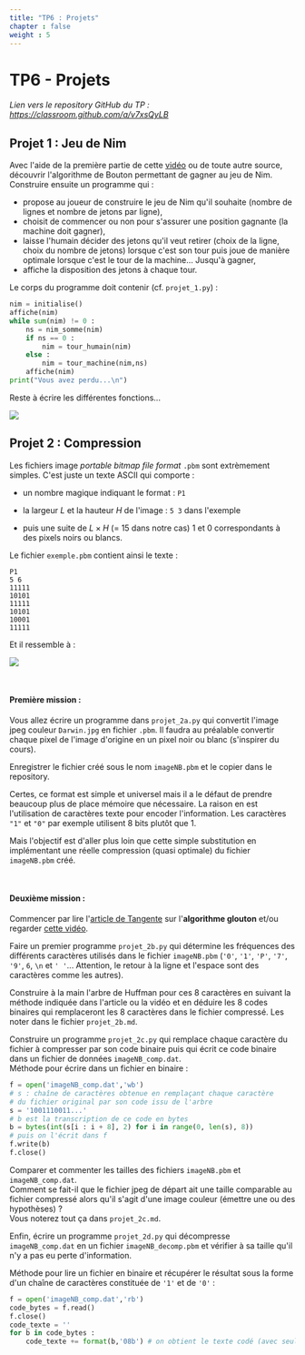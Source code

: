 ```yaml
---
title: "TP6 : Projets"
chapter : false
weight : 5
---
```




# TP6 - Projets

*Lien vers le repository GitHub du TP : https://classroom.github.com/a/v7xsQyLB*



## Projet 1 : Jeu de Nim

Avec l'aide de la première partie de cette [vidéo](https://www.youtube.com/watch?v=2jahbr5wMHk) ou de toute autre source, découvrir l'algorithme de Bouton permettant de gagner au jeu de Nim.
Construire ensuite un programme qui :

- propose au joueur de construire le jeu de Nim qu'il souhaite (nombre de lignes et nombre de jetons par ligne),
- choisit de commencer ou non pour s'assurer une position gagnante (la machine doit gagner),
- laisse l'humain décider des jetons qu'il veut retirer (choix de la ligne, choix du nombre de jetons) lorsque c'est son tour puis joue de manière optimale lorsque c'est le tour de la machine…  Jusqu'à gagner,
- affiche la disposition des jetons à chaque tour.

Le corps du programme doit contenir (cf. `projet_1.py`) :

```Python
nim = initialise()
affiche(nim)
while sum(nim) != 0 :
    ns = nim_somme(nim)
    if ns == 0 :
        nim = tour_humain(nim)
    else :
        nim = tour_machine(nim,ns)
    affiche(nim)
print("Vous avez perdu...\n")
```

Reste à écrire les différentes fonctions...

![](/nimo.png)





## Projet 2 : Compression

Les fichiers image *portable bitmap file format*  `.pbm` sont extrèmement simples. C'est juste un texte ASCII qui comporte :

- un nombre magique indiquant le format : `P1`

- la largeur $L$ et la hauteur $H$ de l'image : `5 3` dans l'exemple
- puis une suite de $L\times H$ (= 15 dans notre cas) 1 et 0 correspondants à des pixels noirs ou blancs.

Le fichier `exemple.pbm` contient ainsi le texte :

```
P1
5 6
11111
10101
11111
10101
10001
11111
```

Et il ressemble à :

![](/exemple.png?width=400)

&nbsp;


#### Première mission :

Vous allez écrire un programme dans `projet_2a.py` qui convertit l'image jpeg couleur `Darwin.jpg` en fichier `.pbm`. Il faudra au préalable convertir chaque pixel de l'image d'origine en un pixel noir ou blanc (s'inspirer du cours).

Enregistrer le fichier créé sous le nom `imageNB.pbm` et le copier dans le repository.

Certes, ce format est simple et universel mais il a le défaut de prendre beaucoup plus de place mémoire que nécessaire. La raison en est l'utilisation de caractères texte pour encoder l'information. Les caractères `"1"` et `"0"` par exemple utilisent 8 bits plutôt que 1.

Mais l'objectif est d'aller plus loin que cette simple substitution en implémentant une réelle compression (quasi optimale) du fichier `imageNB.pbm` créé.

&nbsp;



#### Deuxième mission :

Commencer par lire  l'[article de Tangente](download/Tangente.pdf) sur l'**algorithme glouton** et/ou regarder [cette vidéo](https://youtu.be/yrOj8XvroIE).

Faire un premier programme `projet_2b.py` qui détermine les fréquences des différents caractères utilisés dans le fichier `imageNB.pbm` (`'0'`, `'1'`, `'P'`, `'7'`, `'9'`, `6`, `\n` et `' '`... Attention, le retour à la ligne et l'espace sont des caractères comme les autres).

Construire à la main l'arbre de Huffman pour ces 8 caractères en suivant la méthode indiquée dans l'article ou la vidéo et en déduire les 8 codes binaires qui remplaceront les 8 caractères dans le fichier compressé. Les noter dans le fichier `projet_2b.md`.

Construire un programme `projet_2c.py` qui remplace chaque caractère du fichier à compresser par son code binaire puis qui écrit ce code binaire dans un fichier de données `imageNB_comp.dat`.<br>Méthode pour écrire dans un fichier en binaire :

```python
f = open('imageNB_comp.dat','wb')
# s : chaîne de caractères obtenue en remplaçant chaque caractère
# du fichier original par son code issu de l'arbre
s = '1001110011...' 
# b est la transcription de ce code en bytes
b = bytes(int(s[i : i + 8], 2) for i in range(0, len(s), 8))
# puis on l'écrit dans f
f.write(b)
f.close()
```

Comparer et commenter les tailles des fichiers `imageNB.pbm` et  `imageNB_comp.dat`. <br>Comment se fait-il que le fichier jpeg de départ ait une taille comparable au fichier compressé alors qu'il s'agit d'une image couleur (émettre une ou des  hypothèses) ? <br>Vous noterez tout ça dans `projet_2c.md`.

Enfin, écrire un programme `projet_2d.py` qui décompresse `imageNB_comp.dat` en un fichier  `imageNB_decomp.pbm` et vérifier à sa taille qu'il n'y a pas eu perte d'information.

Méthode pour lire un fichier en binaire et récupérer le résultat sous la forme d'un chaîne de caractères constituée de `'1'` et de `'0'` :

```python
f = open('imageNB_comp.dat','rb')
code_bytes = f.read()
f.close()
code_texte = ''
for b in code_bytes :
    code_texte += format(b,'08b') # on obtient le texte codé (avec seulement des 1 et des 0)
```

